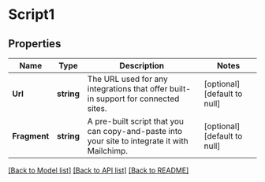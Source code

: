 # Script1

## Properties
Name | Type | Description | Notes
------------ | ------------- | ------------- | -------------
**Url** | **string** | The URL used for any integrations that offer built-in support for connected sites. | [optional] [default to null]
**Fragment** | **string** | A pre-built script that you can copy-and-paste into your site to integrate it with Mailchimp. | [optional] [default to null]

[[Back to Model list]](../README.md#documentation-for-models) [[Back to API list]](../README.md#documentation-for-api-endpoints) [[Back to README]](../README.md)


